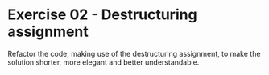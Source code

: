 # Exercise 02 - Destructuring assignment

Refactor the code, making use of the destructuring assignment, to make the solution shorter, more elegant 
and better understandable.
